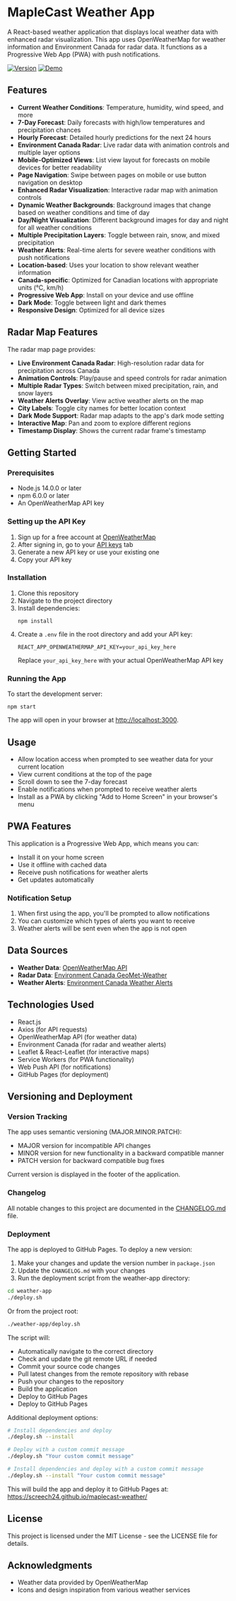 # MapleCast Weather App

A React-based weather application that displays local weather data with enhanced radar visualization. This app uses OpenWeatherMap for weather information and Environment Canada for radar data. It functions as a Progressive Web App (PWA) with push notifications.

[![Version](https://img.shields.io/badge/version-1.9.3-blue.svg)](https://github.com/screech24/maplecast-weather/releases)
[![Demo](https://img.shields.io/badge/demo-live-green.svg)](https://screech24.github.io/maplecast-weather/)

## Features

- **Current Weather Conditions**: Temperature, humidity, wind speed, and more
- **7-Day Forecast**: Daily forecasts with high/low temperatures and precipitation chances
- **Hourly Forecast**: Detailed hourly predictions for the next 24 hours
- **Environment Canada Radar**: Live radar data with animation controls and multiple layer options
- **Mobile-Optimized Views**: List view layout for forecasts on mobile devices for better readability
- **Page Navigation**: Swipe between pages on mobile or use button navigation on desktop
- **Enhanced Radar Visualization**: Interactive radar map with animation controls
- **Dynamic Weather Backgrounds**: Background images that change based on weather conditions and time of day
- **Day/Night Visualization**: Different background images for day and night for all weather conditions
- **Multiple Precipitation Layers**: Toggle between rain, snow, and mixed precipitation
- **Weather Alerts**: Real-time alerts for severe weather conditions with push notifications
- **Location-based**: Uses your location to show relevant weather information
- **Canada-specific**: Optimized for Canadian locations with appropriate units (°C, km/h)
- **Progressive Web App**: Install on your device and use offline
- **Dark Mode**: Toggle between light and dark themes
- **Responsive Design**: Optimized for all device sizes

## Radar Map Features

The radar map page provides:

- **Live Environment Canada Radar**: High-resolution radar data for precipitation across Canada
- **Animation Controls**: Play/pause and speed controls for radar animation
- **Multiple Radar Types**: Switch between mixed precipitation, rain, and snow layers
- **Weather Alerts Overlay**: View active weather alerts on the map
- **City Labels**: Toggle city names for better location context
- **Dark Mode Support**: Radar map adapts to the app's dark mode setting
- **Interactive Map**: Pan and zoom to explore different regions
- **Timestamp Display**: Shows the current radar frame's timestamp

## Getting Started

### Prerequisites

- Node.js 14.0.0 or later
- npm 6.0.0 or later
- An OpenWeatherMap API key

### Setting up the API Key

1. Sign up for a free account at [OpenWeatherMap](https://home.openweathermap.org/users/sign_up)
2. After signing in, go to your [API keys](https://home.openweathermap.org/api_keys) tab
3. Generate a new API key or use your existing one
4. Copy your API key

### Installation

1. Clone this repository
2. Navigate to the project directory
3. Install dependencies:
   ```
   npm install
   ```
4. Create a `.env` file in the root directory and add your API key:
   ```
   REACT_APP_OPENWEATHERMAP_API_KEY=your_api_key_here
   ```
   Replace `your_api_key_here` with your actual OpenWeatherMap API key

### Running the App

To start the development server:

```
npm start
```

The app will open in your browser at [http://localhost:3000](http://localhost:3000).

## Usage

- Allow location access when prompted to see weather data for your current location
- View current conditions at the top of the page
- Scroll down to see the 7-day forecast
- Enable notifications when prompted to receive weather alerts
- Install as a PWA by clicking "Add to Home Screen" in your browser's menu

## PWA Features

This application is a Progressive Web App, which means you can:

- Install it on your home screen
- Use it offline with cached data
- Receive push notifications for weather alerts
- Get updates automatically

### Notification Setup

1. When first using the app, you'll be prompted to allow notifications
2. You can customize which types of alerts you want to receive
3. Weather alerts will be sent even when the app is not open

## Data Sources

- **Weather Data**: [OpenWeatherMap API](https://openweathermap.org/api)
- **Radar Data**: [Environment Canada GeoMet-Weather](https://eccc-msc.github.io/open-data/msc-geomet/readme_en/)
- **Weather Alerts**: [Environment Canada Weather Alerts](https://weather.gc.ca/warnings/index_e.html)

## Technologies Used

- React.js
- Axios (for API requests)
- OpenWeatherMap API (for weather data)
- Environment Canada (for radar and weather alerts)
- Leaflet & React-Leaflet (for interactive maps)
- Service Workers (for PWA functionality)
- Web Push API (for notifications)
- GitHub Pages (for deployment)

## Versioning and Deployment

### Version Tracking

The app uses semantic versioning (MAJOR.MINOR.PATCH):
- MAJOR version for incompatible API changes
- MINOR version for new functionality in a backward compatible manner
- PATCH version for backward compatible bug fixes

Current version is displayed in the footer of the application.

### Changelog

All notable changes to this project are documented in the [CHANGELOG.md](./CHANGELOG.md) file.

### Deployment

The app is deployed to GitHub Pages. To deploy a new version:

1. Make your changes and update the version number in `package.json`
2. Update the `CHANGELOG.md` with your changes
3. Run the deployment script from the weather-app directory:

```bash
cd weather-app
./deploy.sh
```

Or from the project root:

```bash
./weather-app/deploy.sh
```
The script will:
- Automatically navigate to the correct directory
- Check and update the git remote URL if needed
- Commit your source code changes
- Pull latest changes from the remote repository with rebase
- Push your changes to the repository
- Build the application
- Deploy to GitHub Pages
- Deploy to GitHub Pages

Additional deployment options:

```bash
# Install dependencies and deploy
./deploy.sh --install

# Deploy with a custom commit message
./deploy.sh "Your custom commit message"

# Install dependencies and deploy with a custom commit message
./deploy.sh --install "Your custom commit message"
```

This will build the app and deploy it to GitHub Pages at: https://screech24.github.io/maplecast-weather/

## License

This project is licensed under the MIT License - see the LICENSE file for details.

## Acknowledgments

- Weather data provided by OpenWeatherMap
- Icons and design inspiration from various weather services
